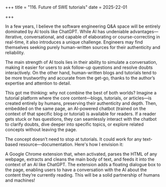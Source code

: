 +++
title = "116. Future of SWE tutorials"
date = 2025-22-01
 
+++

In a few years, I believe the software engineering Q&A space will be entirely dominated by AI tools like ChatGPT. While AI has undeniable advantages—iterative, conversational, and capable of elaborating or course-correcting in real-time, it also introduces a unique challenge. Engineers may find themselves seeking purely human-written sources for their authenticity and reliability.

The main strength of AI tools lies in their ability to simulate a conversation, making it easier for users to ask follow-up questions and resolve doubts interactively. On the other hand, human-written blogs and tutorials tend to be more trustworthy and accurate from the get-go, thanks to the author’s expertise and attention to detail.

This got me thinking: why not combine the best of both worlds? Imagine a tutorial platform where the core content—blogs, tutorials, or articles—is created entirely by humans, preserving their authenticity and depth. Then, embedded on the same page, an AI-powered chatbot (trained on the context of that specific blog or tutorial) is available for readers. If a reader gets stuck or has questions, they can seamlessly interact with the chatbot to clarify doubts, dive deeper into specific topics, or explore related concepts without leaving the page.

The concept doesn’t need to stop at tutorials. It could work for any text-based resource—documentation. Here's how I envision it:

A Google Chrome extension that, when activated, parses the HTML of any webpage, extracts and cleans the main body of text, and feeds it into the context of an AI like ChatGPT.
The extension adds a floating dialogue box to the page, enabling users to have a conversation with the AI about the content they’re currently reading. This will be a solid partnership of humans and machines! 